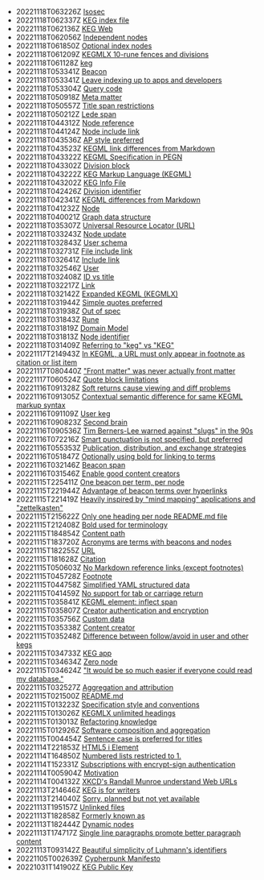 * 20221118T063226Z [Isosec](/84)
* 20221118T062337Z [KEG index file](/3)
* 20221118T062136Z [KEG Web](/107)
* 20221118T062056Z [Independent nodes](/26)
* 20221118T061850Z [Optional index nodes](/64)
* 20221118T061209Z [KEGMLX 10-rune fences and divisions](/16)
* 20221118T061128Z [keg](/15)
* 20221118T053341Z [Beacon](/99)
* 20221118T053341Z [Leave indexing up to apps and developers](/89)
* 20221118T053304Z [Query code](/38)
* 20221118T050918Z [Meta matter](/82)
* 20221118T050557Z [Title span restrictions](/81)
* 20221118T050212Z [Lede span](/79)
* 20221118T044312Z [Node reference](/78)
* 20221118T044124Z [Node include link](/77)
* 20221118T043536Z [AP style preferred](/6)
* 20221118T043523Z [KEGML link differences from Markdown](/57)
* 20221118T043322Z [KEGML Specification in PEGN](/55)
* 20221118T043302Z [Division block](/52)
* 20221118T043222Z [KEG Markup Language (KEGML)](/50)
* 20221118T043202Z [KEG Info File](/48)
* 20221118T042426Z [Division identifier](/45)
* 20221118T042341Z [KEGML differences from Markdown](/42)
* 20221118T041232Z [Node](/39)
* 20221118T040021Z [Graph data structure](/43)
* 20221118T035307Z [Universal Resource Locator (URL)](/30)
* 20221118T033243Z [Node update](/108)
* 20221118T032843Z [User schema](/29)
* 20221118T032731Z [File include link](/25)
* 20221118T032641Z [Include link](/24)
* 20221118T032546Z [User](/21)
* 20221118T032408Z [ID vs title](/20)
* 20221118T032217Z [Link](/18)
* 20221118T032142Z [Expanded KEGML (KEGMLX)](/17)
* 20221118T031944Z [Simple quotes preferred](/103)
* 20221118T031938Z [Out of spec](/102)
* 20221118T031843Z [Rune](/100)
* 20221118T031819Z [Domain Model](/10)
* 20221118T031813Z [Node identifier](/1)
* 20221118T031409Z [Referring to "keg" vs "KEG"](/36)
* 20221117T214943Z [In KEGML, a URL must only appear in footnote as citation or list item](/74)
* 20221117T080440Z ["Front matter" was never actually front matter](/83)
* 20221117T060524Z [Quote block limitations](/105)
* 20221116T091328Z [Soft returns cause viewing and diff problems](/91)
* 20221116T091305Z [Contextual semantic difference for same KEGML markup syntax](/85)
* 20221116T091109Z [User keg](/69)
* 20221116T090823Z [Second brain](/49)
* 20221116T090536Z [Tim Berners-Lee warned against "slugs" in the 90s](/2)
* 20221116T072216Z [Smart punctuation is not specified, but preferred](/104)
* 20221116T055353Z [Publication, distribution, and exchange strategies](/90)
* 20221116T051847Z [Optionally using bold for linking to terms](/72)
* 20221116T032146Z [Beacon span](/27)
* 20221116T031546Z [Enable good content creators](/12)
* 20221115T225411Z [One beacon per term, per node](/92)
* 20221115T221944Z [Advantage of beacon terms over hyperlinks](/97)
* 20221115T221419Z [Heavily inspired by "mind mapping" applications and "zettelkasten"](/101)
* 20221115T215622Z [Only one heading per node README.md file](/86)
* 20221115T212408Z [Bold used for terminology](/62)
* 20221115T184854Z [Content path](/93)
* 20221115T183720Z [Acronyms are terms with beacons and nodes](/96)
* 20221115T182255Z [URL](/95)
* 20221115T181628Z [Citation](/94)
* 20221115T050603Z [No Markdown reference links (except footnotes)](/51)
* 20221115T045728Z [Footnote](/40)
* 20221115T044758Z [Simplified YAML structured data](/88)
* 20221115T041459Z [No support for tab or carriage return](/87)
* 20221115T035841Z [KEGML element: inflect span](/75)
* 20221115T035807Z [Creator authentication and encryption](/70)
* 20221115T035756Z [Custom data](/7)
* 20221115T035338Z [Content creator](/68)
* 20221115T035248Z [Difference between follow/avoid in user and other kegs](/67)
* 20221115T034733Z [KEG app](/63)
* 20221115T034634Z [Zero node](/59)
* 20221115T034624Z ["It would be so much easier if everyone could read my database."](/58)
* 20221115T032527Z [Aggregation and attribution](/5)
* 20221115T021500Z [README.md](/41)
* 20221115T013223Z [Specification style and conventions](/37)
* 20221115T013026Z [KEGMLX unlimited headings](/35)
* 20221115T013013Z [Refactoring knowledge](/32)
* 20221115T012926Z [Software composition and aggregation](/31)
* 20221115T004454Z [Sentence case is preferred for titles](/80)
* 20221114T221853Z [HTML5 i Element](/23)
* 20221114T164850Z [Numbered lists restricted to 1.](/73)
* 20221114T152331Z [Subscriptions with encrypt-sign authentication](/71)
* 20221114T005904Z [Motivation](/28)
* 20221114T004132Z [XKCD's Randall Munroe understand Web URLs](/66)
* 20221113T214646Z [KEG is for writers](/13)
* 20221113T214040Z [Sorry, planned but not yet available](/0)
* 20221113T195157Z [Unlinked files](/61)
* 20221113T182858Z [Formerly known as](/14)
* 20221113T182444Z [Dynamic nodes](/11)
* 20221113T174717Z [Single line paragraphs promote better paragraph content](/60)
* 20221113T093142Z [Beautiful simplicity of Luhmann's identifiers](/4)
* 20221105T002639Z [Cypherpunk Manifesto](/8)
* 20221031T141902Z [KEG Public Key](/46)
